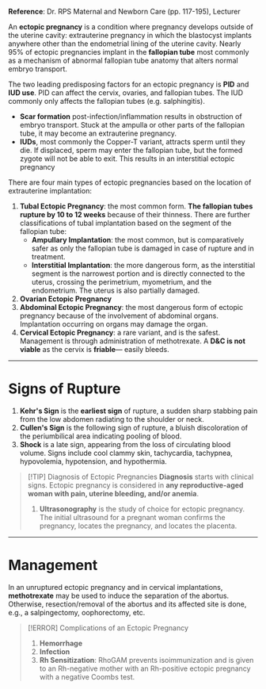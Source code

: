 **Reference**: Dr. RPS Maternal and Newborn Care (pp. 117-195), Lecturer

An **ectopic pregnancy** is a condition where pregnancy develops outside of the uterine cavity: extrauterine pregnancy in which the blastocyst implants anywhere other than the endometrial lining of the uterine cavity. Nearly 95% of ectopic pregnancies implant in the **fallopian tube** most commonly as a mechanism of  abnormal fallopian tube anatomy that alters normal embryo transport.

The two leading predisposing factors for an ectopic pregnancy is **PID** and **IUD use**. PID can affect the cervix, ovaries, and fallopian tubes. The IUD commonly only affects the fallopian tubes (e.g. salphingitis).
- **Scar formation** post-infection/inflammation results in obstruction of embryo transport. Stuck at the ampulla or other parts of the fallopian tube, it may become an extrauterine pregnancy.
- **IUDs**, most commonly the Copper-T variant, attracts sperm until they die. If displaced, sperm may enter the fallopian tube, but the formed zygote will not be able to exit. This results in an interstitial ectopic pregnancy

There are four main types of ectopic pregnancies based on the location of extrauterine implantation:
1. **Tubal Ectopic Pregnancy**: the most common form. **The fallopian tubes rupture by 10 to 12 weeks** because of their thinness. There are further classifications of tubal implantation based on the segment of the fallopian tube:
	- **Ampullary Implantation**: the most common, but is comparatively safer as only the fallopian tube is damaged in case of rupture and in treatment.
	- **Interstitial Implantation**: the more dangerous form, as the interstitial segment is the narrowest portion and is directly connected to the uterus, crossing the perimetrium, myometrium, and the endometrium. The uterus is also partially damaged.
2. **Ovarian Ectopic Pregnancy**
3. **Abdominal Ectopic Pregnancy**: the most dangerous form of ectopic pregnancy because of the involvement of abdominal organs. Implantation occurring on organs may damage the organ.
4. **Cervical Ectopic Pregnancy**: a rare variant, and is the safest. Management is through administration of methotrexate. A **D&C is not viable** as the cervix is **friable**— easily bleeds.
___
# Signs of Rupture
1. **Kehr's Sign** is the **earliest sign** of rupture, a sudden sharp stabbing pain from the low abdomen radiating to the shoulder or neck.
2. **Cullen's Sign** is the following sign of rupture, a bluish discoloration of the periumbilical area indicating pooling of blood.
3. **Shock** is a late sign, appearing from the loss of circulating blood volume. Signs include cool clammy skin, tachycardia, tachypnea, hypovolemia, hypotension, and hypothermia.

>[!TIP] Diagnosis of Ectopic Pregnancies
>**Diagnosis** starts with clinical signs. Ectopic pregnancy is considered in **any reproductive-aged woman with pain, uterine bleeding, and/or anemia**.
>1. **Ultrasonography** is the study of choice for ectopic pregnancy. The initial ultrasound for a pregnant woman confirms the pregnancy, locates the pregnancy, and locates the placenta.

___
# Management
In an unruptured ectopic pregnancy and in cervical implantations, **methotrexate** may be used to induce the separation of the abortus. Otherwise, resection/removal of the abortus and its affected site is done, e.g., a salpingectomy, oophorectomy, etc.

>[!ERROR] Complications of an Ectopic Pregnancy
>1. **Hemorrhage**
>2. **Infection**
>3. **Rh Sensitization**: RhoGAM prevents isoimmunization and is given to an Rh-negative mother with an Rh-positive ectopic pregnancy with a negative Coombs test.